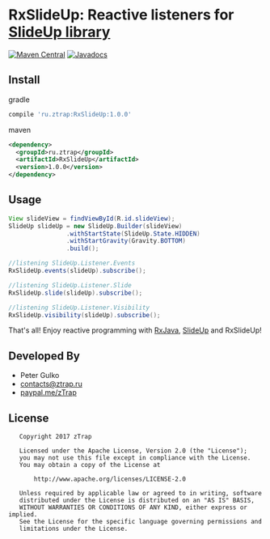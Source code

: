 # RxSlideUp: Reactive listeners for [SlideUp library][1]

[![Maven Central](https://maven-badges.herokuapp.com/maven-central/ru.ztrap/RxSlideUp/badge.svg)](https://maven-badges.herokuapp.com/maven-central/ru.ztrap/RxSlideUp)
[![Javadocs](http://www.javadoc.io/badge/ru.ztrap/RxSlideUp.svg)](http://www.javadoc.io/doc/ru.ztrap/RxSlideUp)

## Install

gradle

```groovy
compile 'ru.ztrap:RxSlideUp:1.0.0'
```
maven
```xml
<dependency>
  <groupId>ru.ztrap</groupId>
  <artifactId>RxSlideUp</artifactId>
  <version>1.0.0</version>
</dependency>
```

## Usage

```java
View slideView = findViewById(R.id.slideView);
SlideUp slideUp = new SlideUp.Builder(slideView)
                .withStartState(SlideUp.State.HIDDEN)
                .withStartGravity(Gravity.BOTTOM)
                .build();

//listening SlideUp.Listener.Events
RxSlideUp.events(slideUp).subscribe();

//listening SlideUp.Listener.Slide
RxSlideUp.slide(slideUp).subscribe();

//listening SlideUp.Listener.Visibility
RxSlideUp.visibility(slideUp).subscribe();
```

That's all! Enjoy reactive programming with [RxJava][2], [SlideUp][1] and RxSlideUp!

## Developed By

 - Peter Gulko
 - contacts@ztrap.ru
 - [paypal.me/zTrap](https://www.paypal.me/zTrap)

## License

       Copyright 2017 zTrap

       Licensed under the Apache License, Version 2.0 (the "License");
       you may not use this file except in compliance with the License.
       You may obtain a copy of the License at

           http://www.apache.org/licenses/LICENSE-2.0

       Unless required by applicable law or agreed to in writing, software
       distributed under the License is distributed on an "AS IS" BASIS,
       WITHOUT WARRANTIES OR CONDITIONS OF ANY KIND, either express or implied.
       See the License for the specific language governing permissions and
       limitations under the License.

  [1]: https://github.com/mancj/SlideUp-Android
  [2]: https://github.com/ReactiveX/RxJava/tree/1.x
